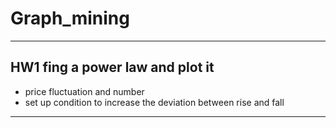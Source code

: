 # Graph_mining

---
## HW1 fing a power law and plot it
- price fluctuation and number
- set up condition to increase the deviation between rise and fall

---
